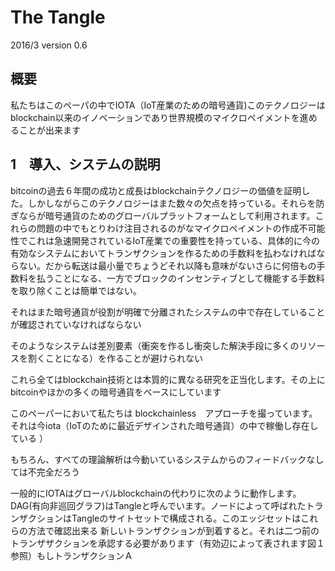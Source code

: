 # The Tangle

2016/3 version 0.6

## 概要
私たちはこのペーパの中でIOTA（IoT産業のための暗号通貨)このテクノロジーはblockchain以来のイノベーションであり世界規模のマイクロペイメントを進めることが出来ます

## 1　導入、システムの説明

bitcoinの過去６年間の成功と成長はblockchainテクノロジーの価値を証明した。しかしながらこのテクノロジーはまた数々の欠点を持っている。それらを防ぎならが暗号通貨のためのグローバルプラットフォームとして利用されます。これらの問題の中でもとりわけ注目されるのがなマイクロペイメントの作成不可能性でこれは急速開発されているIoT産業での重要性を持っている、具体的に今の有効なシステムにおいてトランザクションを作るための手数料を払わなければならない。だから転送は最小量でちょうどそれ以降も意味がないさらに何倍もの手数料を払うことになる、一方でブロックのインセンティブとして機能する手数料を取り除くことは簡単ではない。

それはまた暗号通貨が役割が明確で分離されたシステムの中で存在していることが確認されていなければならない

そのようなシステムは差別要素（衝突を作るし衝突した解決手段に多くのリソースを割くことになる）を作ることが避けられない

これら全てはblockchain技術とは本質的に異なる研究を正当化します。その上にbitcoinやほかの多くの暗号通貨をベースにしています

このペーパーにおいて私たちは blockchainless　アプローチを撮っています。それは今iota（IoTのために最近デザインされた暗号通貨）の中で稼働し存在している ）

もちろん、すべての理論解析は今動いているシステムからのフィードバックなしては不完全だろう

一般的にIOTAはグローバルblockchainの代わりに次のように動作します。DAG(有向非巡回グラフ)はTangleと呼んでいます。ノードによって呼ばれたトランザクションはTangleのサイトセットで構成される。このエッジセットはこれらの方法で確認出来る
新しいトランザクションが到着すると。それは二つ前のトランザザクションを承認する必要があります（有効辺によって表されます図１参照）もしトランザクションＡ

